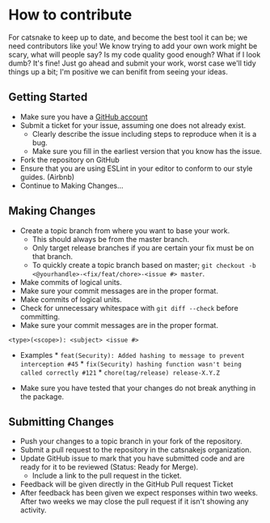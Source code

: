# How to contribute

For catsnake to keep up to date, and become the best tool it can be; we need contributors like you!
We know trying to add your own work might be scary, what will people say? Is my code quality good enough? What if I look dumb?
It's fine! Just go ahead and submit your work, worst case we'll tidy things up a bit; I'm positive we can benifit from seeing your ideas.

## Getting Started

* Make sure you have a [GitHub account](https://github.com/signup/free)
* Submit a ticket for your issue, assuming one does not already exist.
  * Clearly describe the issue including steps to reproduce when it is a bug.
  * Make sure you fill in the earliest version that you know has the issue.
* Fork the repository on GitHub
* Ensure that you are using ESLint in your editor to conform to our style guides. (Airbnb)
* Continue to Making Changes...

## Making Changes

* Create a topic branch from where you want to base your work.
  * This should always be from the master branch.
  * Only target release branches if you are certain your fix must be on that
    branch.
  * To quickly create a topic branch based on master; `git checkout -b <@yourhandle>-<fix/feat/chore>-<issue #> master`.
* Make commits of logical units.
* Make sure your commit messages are in the proper format.
* Make commits of logical units.
* Check for unnecessary whitespace with `git diff --check` before committing.
* Make sure your commit messages are in the proper format.

```
<type>(<scope>): <subject> <issue #>
```
   * Examples
    * `feat(Security): Added hashing to message to prevent interception #45`
    * `fix(Security) hashing function wasn't being called correctly #121`
    * `chore(tag/release) release-X.Y.Z`


* Make sure you have tested that your changes do not break anything in the package.

## Submitting Changes

* Push your changes to a topic branch in your fork of the repository.
* Submit a pull request to the repository in the catsnakejs organization.
* Update GitHub issue to mark that you have submitted code and are ready for it to be reviewed (Status: Ready for Merge).
  * Include a link to the pull request in the ticket.
* Feedback will be given directly in the GitHub Pull request Ticket
* After feedback has been given we expect responses within two weeks. After two
  weeks we may close the pull request if it isn't showing any activity.
